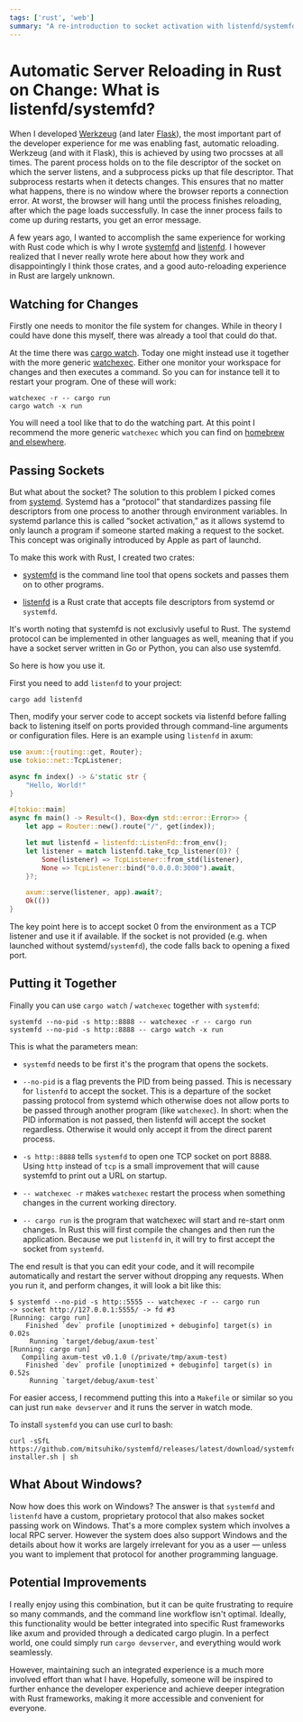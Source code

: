 ```yaml
---
tags: ['rust', 'web']
summary: "A re-introduction to socket activation with listenfd/systemfd."
---
```


# Automatic Server Reloading in Rust on Change: What is listenfd/systemfd?

When I developed [Werkzeug](https://werkzeug.palletsprojects.com/) (and
later [Flask](https://flask.palletsprojects.com/)), the most
important part of the developer experience for me was enabling fast, automatic
reloading.  Werkzeug (and with it Flask), this is achieved by using two
procsses at all times.  The parent process holds on to the file descriptor
of the socket on which the server listens, and a subprocess picks up that
file descriptor.  That subprocess restarts when it detects changes.  This
ensures that no matter what happens, there is no window where the browser
reports a connection error.  At worst, the browser will hang until the
process finishes reloading, after which the page loads successfully.  In
case the inner process fails to come up during restarts, you get an error
message.

A few years ago, I wanted to accomplish the same experience for working
with Rust code which is why I wrote [systemfd](https://github.com/mitsuhiko/systemfd) and [listenfd](https://github.com/mitsuhiko/listenfd).  I however realized that I
never really wrote here about how they work and disappointingly I think
those crates, and a good auto-reloading experience in Rust are largely
unknown.

## Watching for Changes

Firstly one needs to monitor the file system for changes.  While in theory
I could have done this myself, there was already a tool that could do
that.

At the time there was [cargo watch](https://crates.io/crates/cargo-watch).  Today one might instead use it
together with the more generic [watchexec](https://github.com/watchexec/watchexec).  Either one monitor your
workspace for changes and then executes a command.  So you can for
instance tell it to restart your program.  One of these will work:

```
watchexec -r -- cargo run
cargo watch -x run
```

You will need a tool like that to do the watching part.  At this point I
recommend the more generic `watchexec` which you can find on [homebrew and
elsewhere](https://github.com/watchexec/watchexec/blob/main/doc/packages.md).

## Passing Sockets

But what about the socket?  The solution to this problem I picked comes
from [systemd](https://en.wikipedia.org/wiki/Systemd).  Systemd has a
“protocol” that standardizes passing file descriptors from one process to
another through environment variables.  In systemd parlance this is called
“socket activation,” as it allows systemd to only launch a program if
someone started making a request to the socket.  This concept was
originally introduced by Apple as part of launchd.

To make this work with Rust, I created two crates:

- [systemfd](https://github.com/mitsuhiko/systemfd) is the command
line tool that opens sockets and passes them on to other programs.

- [listenfd](https://crates.io/crates/listenfd) is a Rust crate that
accepts file descriptors from systemd or `systemfd`.

It's worth noting that systemfd is not exclusivly useful to Rust.  The
systemd protocol can be implemented in other languages as well, meaning
that if you have a socket server written in Go or Python, you can also use
systemfd.

So here is how you use it.

First you need to add `listenfd` to your project:

```
cargo add listenfd
```

Then, modify your server code to accept sockets via listenfd before
falling back to listening itself on ports provided through command-line
arguments or configuration files.  Here is an example using `listenfd` in
axum:

```rust
use axum::{routing::get, Router};
use tokio::net::TcpListener;

async fn index() -> &'static str {
    "Hello, World!"
}

#[tokio::main]
async fn main() -> Result<(), Box<dyn std::error::Error>> {
    let app = Router::new().route("/", get(index));

    let mut listenfd = listenfd::ListenFd::from_env();
    let listener = match listenfd.take_tcp_listener(0)? {
        Some(listener) => TcpListener::from_std(listener),
        None => TcpListener::bind("0.0.0.0:3000").await,
    }?;

    axum::serve(listener, app).await?;
    Ok(())
}
```

The key point here is to accept socket 0 from the environment as a TCP
listener and use it if available.  If the socket is not provided (e.g.
when launched without systemd/`systemfd`), the code falls back to opening a
fixed port.

## Putting it Together

Finally you can use `cargo watch` / `watchexec` together with `systemfd`:

```
systemfd --no-pid -s http::8888 -- watchexec -r -- cargo run
systemfd --no-pid -s http::8888 -- cargo watch -x run
```

This is what the parameters mean:

- `systemfd` needs to be first it's the program that opens the sockets.

- `--no-pid` is a flag prevents the PID from being passed.  This is necessary
for `listenfd` to accept the socket.  This is a departure of the socket
passing protocol from systemd which otherwise does not allow ports to be
passed through another program (like `watchexec`).  In short: when the
PID information is not passed, then listenfd will accept the socket
regardless.  Otherwise it would only accept it from the direct parent
process.

- `-s http::8888` tells `systemfd` to open one TCP socket on port 8888.
Using `http` instead of `tcp` is a small improvement that will cause
systemfd to print out a URL on startup.

- `-- watchexec -r` makes `watchexec` restart the process when something
changes in the current working directory.

- `-- cargo run` is the program that watchexec will start and re-start onm
changes.  In Rust this will first compile the changes and then run the
application.  Because we put `listenfd` in, it will try to first accept
the socket from `systemfd`.

The end result is that you can edit your code, and it will recompile
automatically and restart the server without dropping any requests.  When
you run it, and perform changes, it will look a bit like this:

```
$ systemfd --no-pid -s http::5555 -- watchexec -r -- cargo run
~> socket http://127.0.0.1:5555/ -> fd #3
[Running: cargo run]
    Finished `dev` profile [unoptimized + debuginfo] target(s) in 0.02s
     Running `target/debug/axum-test`
[Running: cargo run]
   Compiling axum-test v0.1.0 (/private/tmp/axum-test)
    Finished `dev` profile [unoptimized + debuginfo] target(s) in 0.52s
     Running `target/debug/axum-test`
```

For easier access, I recommend putting this into a `Makefile` or similar
so you can just run `make devserver` and it runs the server in watch mode.

To install `systemfd` you can use curl to bash:

```
curl -sSfL https://github.com/mitsuhiko/systemfd/releases/latest/download/systemfd-installer.sh | sh
```

## What About Windows?

Now how does this work on Windows?  The answer is that `systemfd` and
`listenfd` have a custom, proprietary protocol that also makes socket
passing work on Windows.  That's a more complex system which involves a
local RPC server.  However the system does also support Windows and the
details about how it works are largely irrelevant for you as a user
— unless you want to implement that protocol for another programming
language.

## Potential Improvements

I really enjoy using this combination, but it can be quite frustrating to
require so many commands, and the command line workflow isn't optimal.
Ideally, this functionality would be better integrated into specific Rust
frameworks like axum and provided through a dedicated cargo plugin.  In a
perfect world, one could simply run `cargo devserver`, and everything
would work seamlessly.

However, maintaining such an integrated experience is a much more involved
effort than what I have.  Hopefully, someone will be inspired to further
enhance the developer experience and achieve deeper integration with Rust
frameworks, making it more accessible and convenient for everyone.
